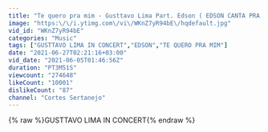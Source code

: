```yaml
---
title: "Te quero pra mim - Gusttavo Lima Part. Edson ( EDSON CANTA PRA CARALHO) LIVE GUSTTAVO LIMA"
image: "https:\/\/i.ytimg.com\/vi\/WKnZ7yR94bE\/hqdefault.jpg"
vid_id: "WKnZ7yR94bE"
categories: "Music"
tags: ["GUSTTAVO LIMA IN CONCERT","EDSON","TE QUERO PRA MIM"]
date: "2021-06-27T02:21:16+03:00"
vid_date: "2021-06-05T01:46:56Z"
duration: "PT3M51S"
viewcount: "274648"
likeCount: "10001"
dislikeCount: "87"
channel: "Cortes Sertanejo"
---
```

{% raw %}GUSTTAVO LIMA IN CONCERT{% endraw %}
